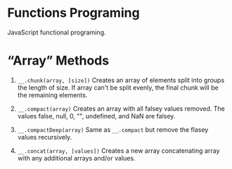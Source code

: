 # Functions Programing
JavaScript functional programing.

# “Array” Methods

1. `__.chunk(array, [size])`
Creates an array of elements split into groups the length of size. If array can't be split evenly, the final chunk will be the remaining elements.

2. `__.compact(array)`
Creates an array with all falsey values removed. The values false, null, 0, "", undefined, and NaN are falsey.

3. `__.compactDeep(array)`
Same as `__.compact` but remove the flasey values recursively.

4. `__.concat(array, [values])`
Creates a new array concatenating array with any additional arrays and/or values.
